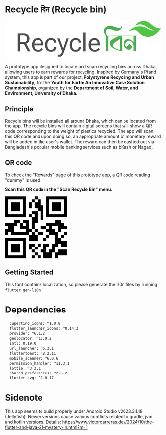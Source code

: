 # Recycle বিন (Recycle bin)

![Recycle bin app logo](https://raw.githubusercontent.com/nasseef20/recycle_bin/40e7c922b298a09d6ebbba9a81c67a3c72562e7b/assets/logo_horizontal.svg)

A prototype app designed to locate and scan recycling bins across Dhaka, allowing users to earn rewards for recycling. Inspired by Germany's Pfand system, this app is part of our project, **Polystyrene Recycling and Urban Sustainability,** for the **Youth for Earth: An Innovative Case Solution Championship**, organized by the **Department of Soil, Water, and Environment, University of Dhaka.**


## Principle
Recycle bins will be installed all around Dhaka, which can be located from the app.
The recycle bins will contain digital screens that will show a QR code corresponding to the weight of plastics recycled.
The app will scan this QR code and upon doing so, an appropriate amount of monetary reward will be added in the user's wallet.
The reward can then be cashed out via Bangladesh's popular mobile banking services such as bKash or Nagad.

## QR code
To check the "Rewards" page of this prototype app, a QR code reading "dummy" is used.

**Scan this QR code in the "Scan Recycle Bin" menu.**

<img src="https://raw.githubusercontent.com/nasseef20/recycle_bin/refs/heads/master/assets/dummy_qr_code.png" width="200">


## Getting Started

This font contains localization, so please generate the l10n files by running `flutter gen-l10n`.

# Dependencies
```
  cupertino_icons: ^1.0.8
  flutter_launcher_icons: ^0.14.3
  provider: ^6.1.2
  geolocator: ^13.0.2
  intl: 0.19.0
  url_launcher: ^6.3.1
  fluttertoast: ^8.2.11
  mobile_scanner: ^6.0.6
  permission_handler: ^11.3.1
  lottie: ^3.3.1
  shared_preferences: ^2.5.2
  flutter_svg: ^2.0.17
```
# Sidenote
This app seems to build properly under Android Studio v2023.3.1.18 (Jellyfish). Newer versions cause various conflicts related to gradle, jvm and kotlin versions. 
Details: https://www.victorcarreras.dev/2024/10/the-flutter-and-java-21-mystery-in.html?m=1
